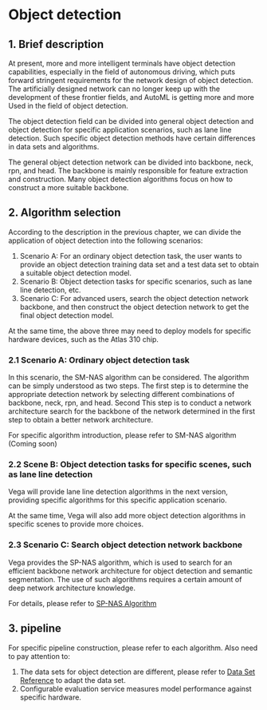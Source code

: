 # Object detection

## 1. Brief description

At present, more and more intelligent terminals have object detection capabilities, especially in the field of autonomous driving, which puts forward stringent requirements for the network design of object detection. The artificially designed network can no longer keep up with the development of these frontier fields, and AutoML is getting more and more Used in the field of object detection.

The object detection field can be divided into general object detection and object detection for specific application scenarios, such as lane line detection. Such specific object detection methods have certain differences in data sets and algorithms.

The general object detection network can be divided into backbone, neck, rpn, and head. The backbone is mainly responsible for feature extraction and construction. Many object detection algorithms focus on how to construct a more suitable backbone.

## 2. Algorithm selection

According to the description in the previous chapter, we can divide the application of object detection into the following scenarios:

1. Scenario A: For an ordinary object detection task, the user wants to provide an object detection training data set and a test data set to obtain a suitable object detection model.
2. Scenario B: Object detection tasks for specific scenarios, such as lane line detection, etc.
3. Scenario C: For advanced users, search the object detection network backbone, and then construct the object detection network to get the final object detection model.

At the same time, the above three may need to deploy models for specific hardware devices, such as the Atlas 310 chip.

### 2.1 Scenario A: Ordinary object detection task

In this scenario, the SM-NAS algorithm can be considered. The algorithm can be simply understood as two steps. The first step is to determine the appropriate detection network by selecting different combinations of backbone, neck, rpn, and head. Second This step is to conduct a network architecture search for the backbone of the network determined in the first step to obtain a better network architecture.

For specific algorithm introduction, please refer to SM-NAS algorithm (Coming soon)

### 2.2 Scene B: Object detection tasks for specific scenes, such as lane line detection

Vega will provide lane line detection algorithms in the next version, providing specific algorithms for this specific application scenario.

At the same time, Vega will also add more object detection algorithms in specific scenes to provide more choices.

### 2.3 Scenario C: Search object detection network backbone

Vega provides the SP-NAS algorithm, which is used to search for an efficient backbone network architecture for object detection and semantic segmentation. The use of such algorithms requires a certain amount of deep network architecture knowledge.

For details, please refer to [SP-NAS Algorithm](../algorithms/sp_nas.md)

## 3. pipeline

For specific pipeline construction, please refer to each algorithm. Also need to pay attention to:

1. The data sets for object detection are different, please refer to [Data Set Reference](../developer/datasets.md) to adapt the data set.
2. Configurable evaluation service measures model performance against specific hardware.
